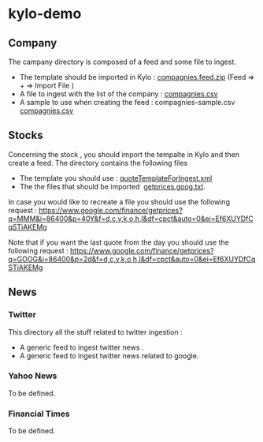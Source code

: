 # kylo-demo

## Company

The campany directory is composed of a feed and some file to ingest. 
* The template should be imported in Kylo : [compagnies.feed.zip](stocks/compagnies/feed/compagnies.feed.zip ) (Feed => + => Import File ) 
* A file to ingest with the list of the company : [compagnies.csv](stocks/compagnies/input/compagnies.csv )
* A sample to use when creating the feed : compagnies-sample.csv  [compagnies.csv](stocks/compagnies/input/compagnies-sample.csv) 


## Stocks
Concerning the stock , you should import the tempalte in Kylo and then create a feed. The directory contains the following files 
* The template you should use : [quoteTemplateForIngest.xml](stocks/quotes/quoteTemplateForIngest.xml )
* The the files that should be imported  [getprices.goog.txt](stocks/quotes/input/02_fileToIngest/getprices.goog.txt ).

In case you would like to recreate a file you should use the following request : 
https://www.google.com/finance/getprices?q=MMM&i=86400&p=40Y&f=d,c,v,k,o,h,l&df=cpct&auto=0&ei=Ef6XUYDfCqSTiAKEMg

Note that if you want the last quote from the day you should use the following request : 
https://www.google.com/finance/getprices?q=GOOG&i=86400&p=2d&f=d,c,v,k,o,h,l&df=cpct&auto=0&ei=Ef6XUYDfCqSTiAKEMg


## News 

### Twitter

This directory all the stuff related to twitter ingestion :
* A generic feed to ingest twitter news .  
* A generic feed to ingest twitter news related to google. 

### Yahoo News 
To be defined.

### Financial Times 
To be defined.

